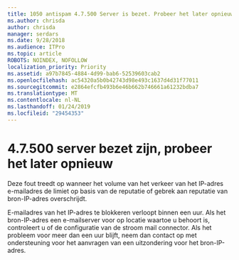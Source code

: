 ```yaml
---
title: 1050 antispam 4.7.500 Server is bezet. Probeer het later opnieuw uit [XXX.XXX.XXX.XXX]
ms.author: chrisda
author: chrisda
manager: serdars
ms.date: 9/28/2018
ms.audience: ITPro
ms.topic: article
ROBOTS: NOINDEX, NOFOLLOW
localization_priority: Priority
ms.assetid: a97b7845-4884-4d99-bab6-52539603cab2
ms.openlocfilehash: ac54320a5b0b42743d98e493c1637d4d31f77011
ms.sourcegitcommit: e2864efcfb493b6e46b662b746661a61232bdba7
ms.translationtype: MT
ms.contentlocale: nl-NL
ms.lasthandoff: 01/24/2019
ms.locfileid: "29454353"
---
```

# <a name="47500-server-busy-please-try-again-later"></a>4.7.500 server bezet zijn, probeer het later opnieuw

Deze fout treedt op wanneer het volume van het verkeer van het IP-adres e-mailadres de limiet op basis van de reputatie of gebrek aan reputatie van bron-IP-adres overschrijdt.
  
E-mailadres van het IP-adres te blokkeren verloopt binnen een uur. Als het bron-IP-adres een e-mailserver voor op locatie waartoe u behoort is, controleert u of de configuratie van de stroom mail connector. Als het probleem voor meer dan een uur blijft, neem dan contact op met ondersteuning voor het aanvragen van een uitzondering voor het bron-IP-adres.
  

